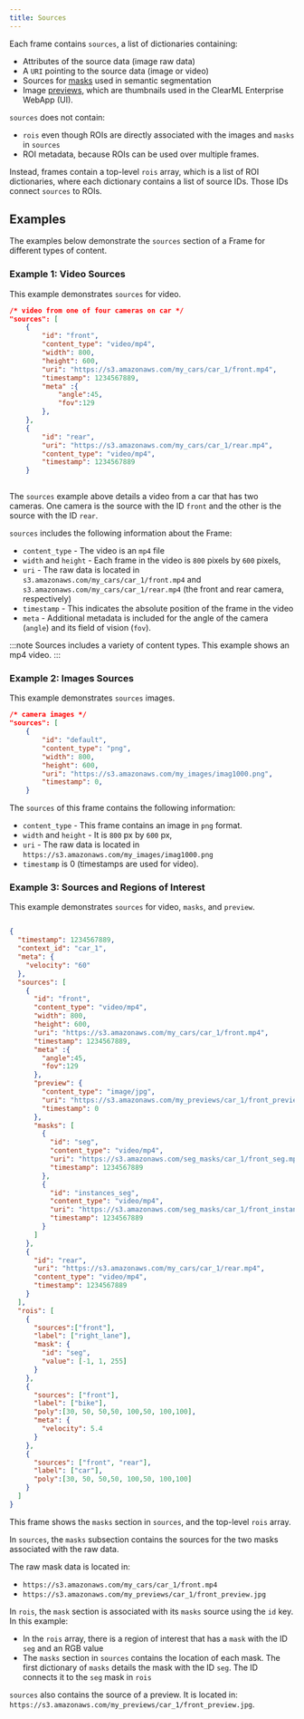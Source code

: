 ```yaml
---
title: Sources
---
```


Each frame contains `sources`, a list of dictionaries containing: 
* Attributes of the source data (image raw data)
* A `URI` pointing to the source data (image or video)
* Sources for [masks](masks.md) used in semantic segmentation
* Image [previews](previews.md), which are thumbnails used in the ClearML Enterprise WebApp (UI).

`sources` does not contain: 
* `rois` even though ROIs are directly associated with the images and `masks` in `sources`
* ROI metadata, because ROIs can be used over multiple frames. 
  
Instead, frames contain a top-level `rois` array, which is a list of ROI dictionaries, where each dictionary contains a 
list of source IDs. Those IDs connect `sources` to ROIs.

## Examples 

The examples below demonstrate the `sources` section of a Frame for different types of content.

### Example 1: Video Sources

This example demonstrates `sources` for video.

<Collapsible type="info" title="Example 1">

```json
/* video from one of four cameras on car */
"sources": [
    {
        "id": "front",
        "content_type": "video/mp4",
        "width": 800,
        "height": 600,
        "uri": "https://s3.amazonaws.com/my_cars/car_1/front.mp4",
        "timestamp": 1234567889,
        "meta" :{
            "angle":45,
            "fov":129
        },
    },
    {
        "id": "rear",
        "uri": "https://s3.amazonaws.com/my_cars/car_1/rear.mp4",
        "content_type": "video/mp4",
        "timestamp": 1234567889
    }
    
```

</Collapsible>

The `sources` example above details a video from a car that has two cameras. One camera
is the source with the ID `front` and the other is the source with the ID `rear`.

`sources` includes the following information about the Frame:
* `content_type` - The video is an `mp4` file
* `width` and `height` - Each frame in the video is `800` pixels by `600` pixels,
* `uri` - The raw data is located in `s3.amazonaws.com/my_cars/car_1/front.mp4` and `s3.amazonaws.com/my_cars/car_1/rear.mp4` 
  (the front and rear camera, respectively) 
* `timestamp` - This indicates the absolute position of the frame in the video
* `meta` - Additional metadata is included for the angle of the camera (`angle`) and its field of vision (`fov`).

:::note
Sources includes a variety of content types. This example shows an mp4 video.
:::

### Example 2: Images Sources

This example demonstrates `sources` images.

<Collapsible type="info" title="Example 2">        

```json
/* camera images */
"sources": [
    {
        "id": "default",
        "content_type": "png",
        "width": 800,
        "height": 600,
        "uri": "https://s3.amazonaws.com/my_images/imag1000.png",
        "timestamp": 0,
    }
```

</Collapsible>

The `sources` of this frame contains the following information:
* `content_type` - This frame contains an image in `png` format. 
* `width` and `height` - It is `800` px by `600` px, 
* `uri` - The raw data is located in `https://s3.amazonaws.com/my_images/imag1000.png`
* `timestamp` is 0 (timestamps are used for video).


### Example 3: Sources and Regions of Interest

This example demonstrates `sources` for video, `masks`, and `preview`. 

<Collapsible type="info" title="Example 3">

```json

{
  "timestamp": 1234567889, 
  "context_id": "car_1", 
  "meta": {
    "velocity": "60"
  }, 
  "sources": [
    {
      "id": "front",
      "content_type": "video/mp4",
      "width": 800,
      "height": 600,
      "uri": "https://s3.amazonaws.com/my_cars/car_1/front.mp4",
      "timestamp": 1234567889,
      "meta" :{
        "angle":45,
        "fov":129
      }, 
      "preview": {
        "content_type": "image/jpg",
        "uri": "https://s3.amazonaws.com/my_previews/car_1/front_preview.jpg",
        "timestamp": 0
      },
      "masks": [
        {
          "id": "seg",
          "content_type": "video/mp4",
          "uri": "https://s3.amazonaws.com/seg_masks/car_1/front_seg.mp4",
          "timestamp": 1234567889
        },
        {
          "id": "instances_seg",
          "content_type": "video/mp4",
          "uri": "https://s3.amazonaws.com/seg_masks/car_1/front_instance_seg.mp4",
          "timestamp": 1234567889
        }
      ]
    },
    {
      "id": "rear",
      "uri": "https://s3.amazonaws.com/my_cars/car_1/rear.mp4",
      "content_type": "video/mp4",
      "timestamp": 1234567889
    }
  ],
  "rois": [
    {
      "sources":["front"],
      "label": ["right_lane"],
      "mask": {
        "id": "seg",
        "value": [-1, 1, 255]
      }
    },
    {
      "sources": ["front"],
      "label": ["bike"],
      "poly":[30, 50, 50,50, 100,50, 100,100],
      "meta": {
        "velocity": 5.4
      }
    },
    {
      "sources": ["front", "rear"],
      "label": ["car"],
      "poly":[30, 50, 50,50, 100,50, 100,100]
    }
  ]
}
```

</Collapsible>

This frame shows the `masks` section in `sources`, and the top-level `rois` array.

In `sources`, the `masks` subsection contains the sources for the two masks associated with the raw data. 

The raw mask data is located in:

* `https://s3.amazonaws.com/my_cars/car_1/front.mp4`
* `https://s3.amazonaws.com/my_previews/car_1/front_preview.jpg`

In `rois`, the `mask` section is associated with its `masks` source using the `id` key. 
In this example: 
* In the `rois` array, there is a region of interest that has a `mask` with the ID `seg` and an RGB
  value
* The `masks` section in `sources` contains the location of each mask. The first dictionary of `masks`
details the mask with the ID `seg`. The ID connects it to the `seg` mask in `rois`

`sources` also contains the source of a preview. It is located in: `https://s3.amazonaws.com/my_previews/car_1/front_preview.jpg`.


